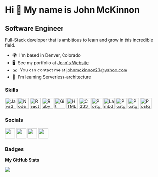 Hi 👋 My name is John McKinnon
==============================

Software Engineer
-----------------

Full-Stack developer that is ambitious to learn and grow in this incredible field.

*   🌍  I'm based in Denver, Colorado
*   🖥️  See my portfolio at [John's Website](http://johns-portfolio.s3.amazonaws.com/index.html)
*   ✉️  You can contact me at [johnmckinnon23@yahoo.com](mailto:johnmckinnon23@yahoo.com)
*   🧠  I'm learning Serverless-architecture
 
### Skills 
<p align="left">
<a href="https://developer.mozilla.org/en-US/docs/Web/JavaScript" target="_blank" rel="noreferrer"><img src="https://raw.githubusercontent.com/danielcranney/readme-generator/main/public/icons/skills/javascript-colored.svg" width="36" height="36" alt="JavaScript" /></a>
<a href="https://nodejs.org/en/" target="_blank" rel="noreferrer"><img src="https://raw.githubusercontent.com/danielcranney/readme-generator/main/public/icons/skills/nodejs-colored.svg" width="36" height="36" alt="NodeJS" /></a>
<a href="https://reactjs.org/" target="_blank" rel="noreferrer"><img src="https://raw.githubusercontent.com/danielcranney/readme-generator/main/public/icons/skills/react-colored.svg" width="36" height="36" alt="React" /></a>
<a href="https://www.ruby-lang.org/en/" target="_blank" rel="noreferrer"><img src="https://raw.githubusercontent.com/danielcranney/readme-generator/main/public/icons/skills/ruby-colored.svg" width="36" height="36" alt="Ruby" /></a>
<a href="https://git-scm.com/" target="_blank" rel="noreferrer"><img src="https://raw.githubusercontent.com/danielcranney/readme-generator/main/public/icons/skills/git-colored.svg" width="36" height="36" alt="Git" /></a>
<a href="https://developer.mozilla.org/en-US/docs/Glossary/HTML5" target="_blank" rel="noreferrer"><img src="https://raw.githubusercontent.com/danielcranney/readme-generator/main/public/icons/skills/html5-colored.svg" width="36" height="36" alt="HTML5" /></a>
<a href="https://www.w3.org/TR/CSS/#css" target="_blank" rel="noreferrer"><img src="https://raw.githubusercontent.com/danielcranney/readme-generator/main/public/icons/skills/css3-colored.svg" width="36" height="36" alt="CSS3" /></a>
<a href="https://www.postgresql.org/" target="_blank" rel="noreferrer"><img src="https://raw.githubusercontent.com/danielcranney/readme-generator/main/public/icons/skills/postgresql-colored.svg" width="36" height="36" alt="PostgreSQL" /></a>
<a rel="noreferrer"><img src="https://cdn.worldvectorlogo.com/logos/aws-lambda.svg" width="36" height="36" alt="Lambda" /></a>
<a rel="noreferrer"><img src="https://upload.wikimedia.org/wikipedia/commons/f/fd/DynamoDB.png" width="36" height="36" alt="PostgreSQL" /></a>
<a rel="noreferrer"><img src="https://upload.wikimedia.org/wikipedia/commons/b/bc/Amazon-S3-Logo.svg" width="36" height="36" alt="PostgreSQL" /></a>
<a rel="noreferrer"><img src="https://cdn.worldvectorlogo.com/logos/aws-cloudformation.svg" width="36" height="36" alt="PostgreSQL" /></a>
</p>
                    

### Socials

<p align="left"> <a href="https://www.github.com/jmckinnon10" target="_blank" rel="noreferrer"><img src="https://raw.githubusercontent.com/danielcranney/readme-generator/main/public/icons/socials/github-dark.svg" width="32" height="32" /></a> <a href="https://www.linkedin.com/in/john-l-mckinnon" target="_blank" rel="noreferrer"><img src="https://raw.githubusercontent.com/danielcranney/readme-generator/main/public/icons/socials/linkedin.svg" width="32" height="32" /></a> <a href="http://www.medium.com/@johnmckinnon23" target="_blank" rel="noreferrer"><img src="https://raw.githubusercontent.com/danielcranney/readme-generator/main/public/icons/socials/medium-dark.svg" width="32" height="32" /></a> <a href="https://www.youtube.com/channel/UC16xrdmx0_dziBV5cIcDgEQ" target="_blank" rel="noreferrer"><img src="https://raw.githubusercontent.com/danielcranney/readme-generator/main/public/icons/socials/youtube.svg" width="32" height="32" /></a></p>

### Badges

<b>My GitHub Stats</b>

<a href="http://www.github.com/jmckinnon10"><img src="https://github-readme-streak-stats.herokuapp.com/?user=jmckinnon10&stroke=ffffff&background=1c1917&ring=0891b2&fire=0891b2&currStreakNum=ffffff&currStreakLabel=0891b2&sideNums=ffffff&sideLabels=ffffff&dates=ffffff&hide_border=true" /></a>

               
